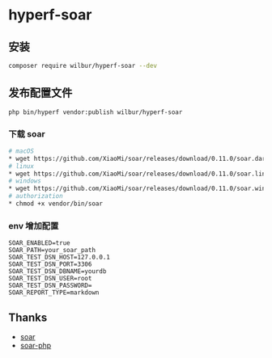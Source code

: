 # hyperf-soar

## 安装
~~~bash
composer require wilbur/hyperf-soar --dev
~~~

## 发布配置文件
~~~
php bin/hyperf vendor:publish wilbur/hyperf-soar
~~~

### 下载 soar

~~~bash
# macOS
* wget https://github.com/XiaoMi/soar/releases/download/0.11.0/soar.darwin-amd64 -O vendor/bin/soar
# linux
* wget https://github.com/XiaoMi/soar/releases/download/0.11.0/soar.linux-amd64 -O vendor/bin/soar
# windows
* wget https://github.com/XiaoMi/soar/releases/download/0.11.0/soar.windows-amd64 -O vendor/bin/soar
# authorization
* chmod +x vendor/bin/soar
~~~

### env 增加配置
~~~env
SOAR_ENABLED=true
SOAR_PATH=your_soar_path
SOAR_TEST_DSN_HOST=127.0.0.1
SOAR_TEST_DSN_PORT=3306
SOAR_TEST_DSN_DBNAME=yourdb
SOAR_TEST_DSN_USER=root
SOAR_TEST_DSN_PASSWORD=
SOAR_REPORT_TYPE=markdown
~~~

## Thanks

* [soar](https://github.com/XiaoMi/soar)
* [soar-php](https://github.com/guanguans/soar-php)